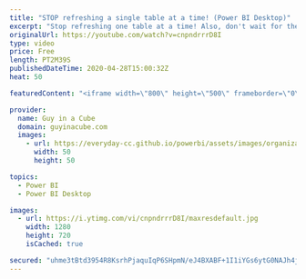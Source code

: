 ```yaml
---
title: "STOP refreshing a single table at a time! (Power BI Desktop)"
excerpt: "Stop refreshing one table at a time! Also, don't wait for the entire data model to finish refreshing. Refresh multiple tables within Power BI Desktop.  Gilbert Q's Blog: https://www.fourmoo.com/2020/04/22/how-to-refresh-selected-not-all-tables-in-power-bi-desktop/  📢 Become a member: https://guyinacu.be/membership"
originalUrl: https://youtube.com/watch?v=cnpndrrrD8I
type: video
price: Free
length: PT2M39S
publishedDateTime: 2020-04-28T15:00:32Z
heat: 50

featuredContent: "<iframe width=\"800\" height=\"500\" frameborder=\"0\" src=\"https://www.youtube.com/embed/cnpndrrrD8I\" allow=\"accelerometer; autoplay; encrypted-media; gyroscope; picture-in-picture\" allowfullscreen></iframe>"

provider:
  name: Guy in a Cube
  domain: guyinacube.com
  images:
    - url: https://everyday-cc.github.io/powerbi/assets/images/organizations/guyinacube.com-50x50.jpg
      width: 50
      height: 50

topics:
  - Power BI
  - Power BI Desktop

images:
  - url: https://i.ytimg.com/vi/cnpndrrrD8I/maxresdefault.jpg
    width: 1280
    height: 720
    isCached: true

secured: "uhme3tBtd3954R8KsrhPjaquIqP6SHpmN/eJ4BXABF+1I1iYGs6ytG0NAJh4junnfefE2KeJ4hMjGkgwpTR8rYBI8hRanXqO6pGvvijCDZxTCUK89z73MQ9mxm4t/bYJw9URzebmyfWCmd8iVjBNKF2dF5X6Xicpn9s0NiKOY3V3Kl3RCVgWSMPu2GLLoP61IKMBK8Y58NoXOUcsp/7MuAV5T7APlkXqw/C2Um142O2RQVgCkhVY1PgpTv3Z32wDqTiB9vumJ0xQNXG0mTGgf/Fdx+Xzg/vfve/nZLgRycDo8gimfYIUzraLdHC+Tjvz12hEjhBTJH8SXmVGi7ZxofrGWt2IgJdCY9vKEkKjUG1uz6c9d2Y2cAccui0IzcUxukT/DYoFKl3AXNjhkvkCO1zLtoJ++LvaLx+Sp7UCnBQ=;5CeUD1mF8bCguc6KktGOnQ=="
---
```


